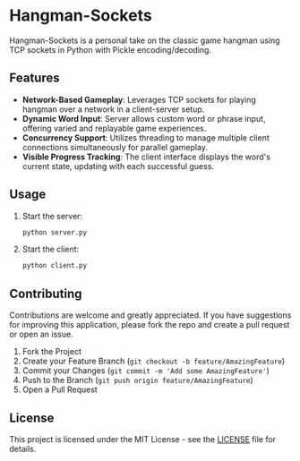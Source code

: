 # Hangman-Sockets
Hangman-Sockets is a personal take on the classic game hangman using TCP sockets in Python with Pickle encoding/decoding.

## Features
- **Network-Based Gameplay**: Leverages TCP sockets for playing hangman over a network in a client-server setup.
- **Dynamic Word Input**: Server allows custom word or phrase input, offering varied and replayable game experiences.
- **Concurrency Support**: Utilizes threading to manage multiple client connections simultaneously for parallel gameplay.
- **Visible Progress Tracking**: The client interface displays the word's current state, updating with each successful guess.

## Usage
1. Start the server:
    ```bash
    python server.py
    ```
2. Start the client:
    ```bash
    python client.py
    ```

## Contributing
Contributions are welcome and greatly appreciated. If you have suggestions for improving this application, please fork the repo and create a pull request or open an issue.

1. Fork the Project
2. Create your Feature Branch (`git checkout -b feature/AmazingFeature`)
3. Commit your Changes (`git commit -m 'Add some AmazingFeature'`)
4. Push to the Branch (`git push origin feature/AmazingFeature`)
5. Open a Pull Request

## License
This project is licensed under the MIT License - see the [LICENSE](LICENSE) file for details.